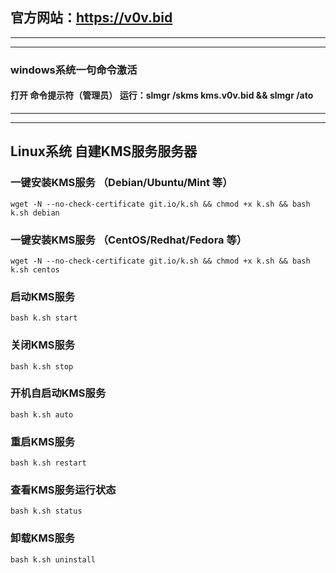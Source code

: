 ## 官方网站：https://v0v.bid

---

---

### windows系统一句命令激活

#### 打开 命令提示符（管理员） 运行：slmgr /skms kms.v0v.bid && slmgr /ato

---

---

## Linux系统 自建KMS服务服务器

### 一键安装KMS服务 （Debian/Ubuntu/Mint 等）
```
wget -N --no-check-certificate git.io/k.sh && chmod +x k.sh && bash k.sh debian
```

### 一键安装KMS服务 （CentOS/Redhat/Fedora 等）
```
wget -N --no-check-certificate git.io/k.sh && chmod +x k.sh && bash k.sh centos
```

### 启动KMS服务
```
bash k.sh start
```

### 关闭KMS服务
```
bash k.sh stop
```

### 开机自启动KMS服务
```
bash k.sh auto
```

### 重启KMS服务
```
bash k.sh restart
```

### 查看KMS服务运行状态
```
bash k.sh status
```

### 卸载KMS服务
```
bash k.sh uninstall
```